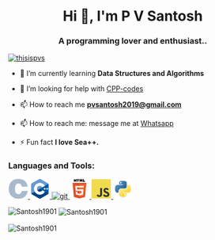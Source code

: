 <h1 align="center">Hi 👋, I'm P V Santosh</h1>
<h3 align="center">A programming lover and enthusiast..</h3>

<p align="left"> <a href="https://twitter.com/thisispvs" target="blank"><img src="https://img.shields.io/twitter/follow/thisispvs?logo=twitter&style=for-the-badge" alt="thisispvs" /></a> </p>

- 🌱 I’m currently learning **Data Structures and Algorithms**

- 🤝 I’m looking for help with [CPP-codes](https://github.com/Santosh1901/CPP-codes)

- 📫 How to reach me **pvsantosh2019@gmail.com**
- 📫 How to reach me: message me at [Whatsapp](https://wa.me/918658145764)
- ⚡ Fun fact **I love Sea++.**


<h3 align="left">Languages and Tools:</h3>
<p align="left"> <a href="https://www.cprogramming.com/" target="_blank"> <img src="https://raw.githubusercontent.com/devicons/devicon/master/icons/c/c-original.svg" alt="c" width="40" height="40"/> </a> <a href="https://www.w3schools.com/cpp/" target="_blank"> <img src="https://raw.githubusercontent.com/devicons/devicon/master/icons/cplusplus/cplusplus-original.svg" alt="cplusplus" width="40" height="40"/> </a> <a href="https://git-scm.com/" target="_blank"> <img src="https://www.vectorlogo.zone/logos/git-scm/git-scm-icon.svg" alt="git" width="40" height="40"/> </a> <a href="https://www.w3.org/html/" target="_blank"> <img src="https://raw.githubusercontent.com/devicons/devicon/master/icons/html5/html5-original-wordmark.svg" alt="html5" width="40" height="40"/> </a> <a href="https://developer.mozilla.org/en-US/docs/Web/JavaScript" target="_blank"> <img src="https://raw.githubusercontent.com/devicons/devicon/master/icons/javascript/javascript-original.svg" alt="javascript" width="40" height="40"/> </a> <a href="https://www.python.org" target="_blank"> <img src="https://raw.githubusercontent.com/devicons/devicon/master/icons/python/python-original.svg" alt="python" width="40" height="40"/> </a> </p>


<p><img align="left" src="https://github-readme-stats.vercel.app/api/top-langs?username=Santosh1901&show_icons=true&theme=dark&locale=en&layout=compact%include_all_commits=true" alt="Santosh1901" /></p>

<p>&nbsp;<img align="center" src="https://github-readme-stats.vercel.app/api?username=Santosh1901&show_icons=true&theme=dark&locale=en" alt="Santosh1901" /></p>

<p><img align="center" src="https://github-readme-streak-stats.herokuapp.com/?user=Santosh1901&theme=dark" alt="Santosh1901" /></p>

